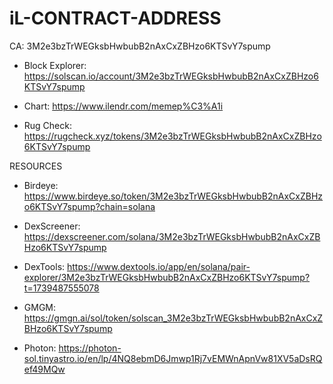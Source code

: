 # iL-CONTRACT-ADDRESS
CA: 3M2e3bzTrWEGksbHwbubB2nAxCxZBHzo6KTSvY7spump

* Block Explorer: https://solscan.io/account/3M2e3bzTrWEGksbHwbubB2nAxCxZBHzo6KTSvY7spump

* Chart: https://www.ilendr.com/memep%C3%A1i
  
* Rug Check: https://rugcheck.xyz/tokens/3M2e3bzTrWEGksbHwbubB2nAxCxZBHzo6KTSvY7spump

RESOURCES

* Birdeye: https://www.birdeye.so/token/3M2e3bzTrWEGksbHwbubB2nAxCxZBHzo6KTSvY7spump?chain=solana

* DexScreener: https://dexscreener.com/solana/3M2e3bzTrWEGksbHwbubB2nAxCxZBHzo6KTSvY7spump

* DexTools: https://www.dextools.io/app/en/solana/pair-explorer/3M2e3bzTrWEGksbHwbubB2nAxCxZBHzo6KTSvY7spump?t=1739487555078

* GMGM: https://gmgn.ai/sol/token/solscan_3M2e3bzTrWEGksbHwbubB2nAxCxZBHzo6KTSvY7spump

* Photon: https://photon-sol.tinyastro.io/en/lp/4NQ8ebmD6Jmwp1Rj7vEMWnApnVw81XV5aDsRQef49MQw
